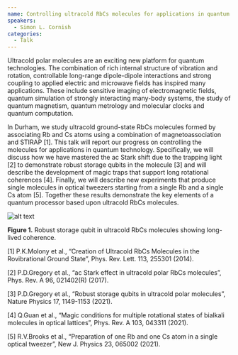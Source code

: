 ```yaml
---
name: Controlling ultracold RbCs molecules for applications in quantum technology
speakers:
  - Simon L. Cornish
categories:
  - Talk
---
```

Ultracold polar molecules are an exciting new platform for quantum technologies. The combination of rich internal structure of vibration and rotation, controllable long-range dipole-dipole interactions and strong coupling to applied electric and microwave fields has inspired many applications. These include sensitive imaging of electromagnetic fields, quantum simulation of strongly interacting many-body systems, the study of quantum magnetism, quantum metrology and molecular clocks and quantum computation.

In Durham, we study ultracold ground-state RbCs molecules formed by associating Rb and Cs atoms using a combination of magnetoassociation and STIRAP [1]. This talk will report our progress on controlling the molecules for applications in quantum technology. Specifically, we will discuss how we have mastered the ac Stark shift due to the trapping light [2] to demonstrate robust storage qubits in the molecule [3] and will describe the development of magic traps that support long rotational coherences [4]. Finally, we will describe new experiments that produce single molecules in optical tweezers starting from a single Rb and a single Cs atom [5]. Together these results demonstrate the key elements of a quantum processor based upon ultracold RbCs molecules.


![alt text](../../assets/speakers_figures/simonCornish.png)

**Figure 1.** Robust storage qubit in ultracold RbCs molecules showing long-lived coherence.

[1] P.K.Molony et al., “Creation of Ultracold RbCs Molecules in the Rovibrational Ground State”, Phys. Rev. Lett. 113, 255301 (2014).

[2] P.D.Gregory et al., “ac Stark effect in ultracold polar RbCs molecules”, Phys. Rev. A 96, 021402(R) (2017).

[3] P.D.Gregory et al., “Robust storage qubits in ultracold polar molecules”, Nature Physics 17, 1149-1153 (2021).

[4] Q.Guan et al., “Magic conditions for multiple rotational states of bialkali molecules in optical lattices”, Phys. Rev. A 103, 043311 (2021).

[5] R.V.Brooks et al., “Preparation of one Rb and one Cs atom in a single optical tweezer”, New J. Physics 23, 065002 (2021).